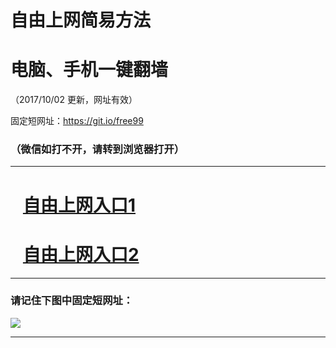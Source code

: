 ﻿# 自由上网简易方法

# 电脑、手机一键翻墙

（2017/10/02 更新，网址有效）

固定短网址：https://git.io/free99

### （微信如打不开，请转到浏览器打开）


***





# &nbsp;&nbsp; <a href="http://ft259422721.fwtz-zhenx1001.xyz/fwqtz01.html?t=100200123441 " target="_blank">自由上网入口1</a>
# &nbsp;&nbsp; <a href="http://ft955532739.fw-tzzhen1002.xyz/fwqtz02.html?t=10020018813 " target="_blank">自由上网入口2</a>
***

### 请记住下图中固定短网址：

<img src="https://s3-us-west-2.amazonaws.com/fwq-1001/yjfq-20170905okok.png" /> 


***

